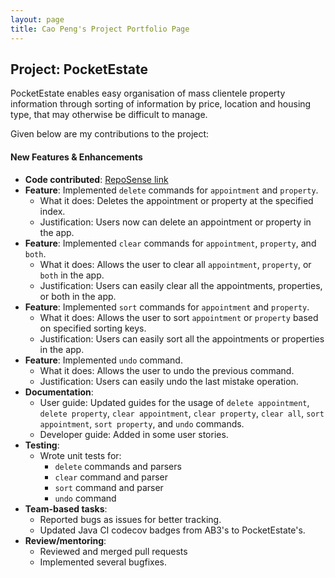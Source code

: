 ```yaml
---
layout: page
title: Cao Peng's Project Portfolio Page
---
```


## Project: PocketEstate

PocketEstate enables easy organisation of mass clientele property information through sorting of information by price, location and housing type, that may otherwise be difficult to manage.

Given below are my contributions to the project:

#### New Features & Enhancements
* **Code contributed**: [RepoSense link](https://nus-cs2103-ay2021s2.github.io/tp-dashboard/?search=&sort=groupTitle&sortWithin=title&timeframe=commit&mergegroup=&groupSelect=groupByRepos&breakdown=true&checkedFileTypes=docs~functional-code~test-code~other&since=2021-02-19&tabOpen=true&tabType=authorship&tabAuthor=Cp-John&tabRepo=AY2021S2-CS2103T-T13-4%2Ftp%5Bmaster%5D&authorshipIsMergeGroup=false&authorshipFileTypes=docs~functional-code~test-code&authorshipIsBinaryFileTypeChecked=false)
* **Feature**: Implemented `delete` commands for `appointment` and `property`.
    * What it does: Deletes the appointment or property at the specified index.
    * Justification: Users now can delete an appointment or property in the app.
* **Feature**: Implemented `clear` commands for `appointment`, `property`, and `both`.
    * What it does: Allows the user to clear all `appointment`, `property`, or `both` in the app.
    * Justification: Users can easily clear all the appointments, properties, or both in the app.
* **Feature**: Implemented `sort` commands for `appointment` and `property`.
    * What it does: Allows the user to sort `appointment` or `property` based on specified sorting keys.
    * Justification: Users can easily sort all the appointments or properties in the app.
* **Feature**: Implemented `undo` command.
    * What it does: Allows the user to undo the previous command.
    * Justification: Users can easily undo the last mistake operation.
* **Documentation**:
    * User guide: Updated guides for the usage of `delete appointment`, `delete property`, `clear appointment`, `clear property`, `clear all`, `sort appointment`, `sort property`, and `undo` commands.
    * Developer guide: Added in some user stories.
* **Testing**:
    * Wrote unit tests for:
        * `delete` commands and parsers
        * `clear` command and parser
        * `sort` command and parser
        * `undo` command
* **Team-based tasks**:
    * Reported bugs as issues for better tracking.
    * Updated Java CI codecov badges from AB3's to PocketEstate's.
* **Review/mentoring**:
    * Reviewed and merged pull requests
    * Implemented several bugfixes.
